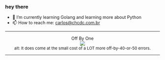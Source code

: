 ### hey there 

- :seedling: I’m currently learning Golang and learning more about Python
- :mailbox: How to reach me: carlos@chcdc.com.br


---


<!-- xkcd -->
<p align="center">Off By One</br><img src=https://imgs.xkcd.com/comics/off_by_one.png></br><font size =2>alt: It does come at the small cost of a LOT more off-by-40-or-50 errors.</br></font></p></table></p> 


<!-- xkcd -->
---
